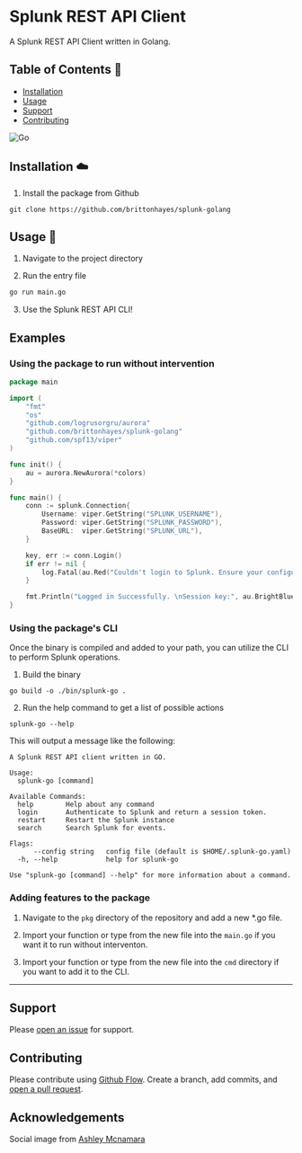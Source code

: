# Splunk REST API Client

A Splunk REST API Client written in Golang.

## Table of Contents :notebook:

- [Installation](#installation)
- [Usage](#usage)
- [Support](#support)
- [Contributing](#contributing)

![Go](https://github.com/brittonhayes/splunk-golang/workflows/Go/badge.svg)

## Installation :cloud:

1. Install the package from Github

```
git clone https://github.com/brittonhayes/splunk-golang
```

## Usage :hammer:

1. Navigate to the project directory

2. Run the entry file

```bash
go run main.go
```

3. Use the Splunk REST API CLI!

## Examples

### Using the package to run without intervention

```go
package main

import (
    "fmt"
    "os"
    "github.com/logrusorgru/aurora"
    "github.com/brittonhayes/splunk-golang"
    "github.com/spf13/viper"
)

func init() {
	au = aurora.NewAurora(*colors)
}

func main() {
    conn := splunk.Connection{
        Username: viper.GetString("SPLUNK_USERNAME"),
        Password: viper.GetString("SPLUNK_PASSWORD"),
        BaseURL:  viper.GetString("SPLUNK_URL"),
    }

    key, err := conn.Login()
    if err != nil {
        log.Fatal(au.Red("Couldn't login to Splunk. Ensure your configuration is correct."))
    }

    fmt.Println("Logged in Successfully. \nSession key:", au.BrightBlue(key.Value))
}
```

### Using the package's CLI

Once the binary is compiled and added to your path, you can utilize the CLI to perform Splunk operations.

1. Build the binary

```shell
go build -o ./bin/splunk-go .

```

2. Run the help command to get a list of possible actions

```shell
splunk-go --help
```

This will output a message like the following:

```
A Splunk REST API client written in GO.

Usage:
  splunk-go [command]

Available Commands:
  help        Help about any command
  login       Authenticate to Splunk and return a session token.
  restart     Restart the Splunk instance
  search      Search Splunk for events.

Flags:
      --config string   config file (default is $HOME/.splunk-go.yaml)
  -h, --help            help for splunk-go

Use "splunk-go [command] --help" for more information about a command.

```

### Adding features to the package

1. Navigate to the `pkg` directory of the repository and add a new \*.go file.

2. Import your function or type from the new file into the `main.go` if you want it to run without interventon.

3. Import your function or type from the new file into the `cmd` directory if you want to add it to the CLI.

---

## Support

Please [open an issue](https://github.com/brittonhayes/splunk-golang/issues/new) for support.

## Contributing

Please contribute using [Github Flow](https://guides.github.com/introduction/flow/). Create a branch, add commits, and [open a pull request](https://github.com/brittonhayes/splunk-golang/compare/).

## Acknowledgements

Social image from [Ashley Mcnamara](https://github.com/ashleymcnamara/gophers)
